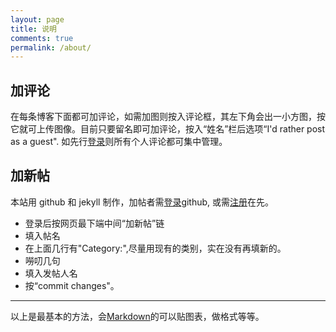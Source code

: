 ```yaml
---
layout: page
title: 说明
comments: true
permalink: /about/
---
```

## 加评论
在每条博客下面都可加评论，如需加图则按入评论框，其左下角会出一小方图，按它就可上传图像。目前只要留名即可加评论，按入“姓名”栏后选项“I'd rather post as a guest". 如先行[登录](https://disqus.com/profile/login/)则所有个人评论都可集中管理。 
   
## 加新帖
本站用 github 和 jekyll 制作，加帖者需[登录](https://github.com/login)github, 或需[注册](https://github.com/join)在先。    
   - 登录后按网页最下端中间“加新帖”链   
   - 填入帖名    
   - 在上面几行有"Category:",尽量用现有的类别，实在没有再填新的。  
   - 嘮叨几句   
   - 填入发帖人名
   - 按“commit changes"。  
  
-----------------
以上是最基本的方法，会[Markdown](http://www.jianshu.com/p/q81RER)的可以贴图表，做格式等等。

